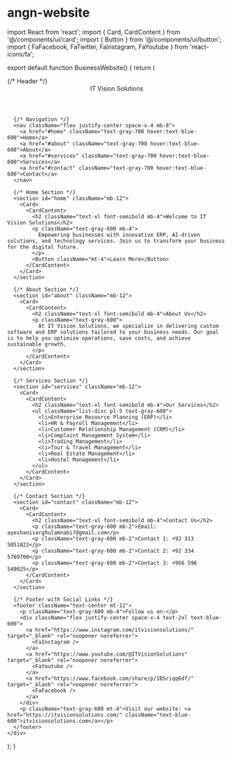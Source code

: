 # angn-website
import React from 'react';
import { Card, CardContent } from '@/components/ui/card';
import { Button } from '@/components/ui/button';
import { FaFacebook, FaTwitter, FaInstagram, FaYoutube } from 'react-icons/fa';

export default function BusinessWebsite() {
  return (
    <div className="container mx-auto px-6">
      {/* Header */}
      <header className="text-center text-3xl font-bold mb-6">
        IT Vision Solutions
      </header>

      {/* Navigation */}
      <nav className="flex justify-center space-x-4 mb-8">
        <a href="#home" className="text-gray-700 hover:text-blue-600">Home</a>
        <a href="#about" className="text-gray-700 hover:text-blue-600">About</a>
        <a href="#services" className="text-gray-700 hover:text-blue-600">Services</a>
        <a href="#contact" className="text-gray-700 hover:text-blue-600">Contact</a>
      </nav>

      {/* Home Section */}
      <section id="home" className="mb-12">
        <Card>
          <CardContent>
            <h2 className="text-xl font-semibold mb-4">Welcome to IT Vision Solutions</h2>
            <p className="text-gray-600 mb-4">
              Empowering businesses with innovative ERP, AI-driven solutions, and technology services. Join us to transform your business for the digital future.
            </p>
            <Button className="mt-4">Learn More</Button>
          </CardContent>
        </Card>
      </section>

      {/* About Section */}
      <section id="about" className="mb-12">
        <Card>
          <CardContent>
            <h2 className="text-xl font-semibold mb-4">About Us</h2>
            <p className="text-gray-600">
              At IT Vision Solutions, we specialize in delivering custom software and ERP solutions tailored to your business needs. Our goal is to help you optimize operations, save costs, and achieve sustainable growth.
            </p>
          </CardContent>
        </Card>
      </section>

      {/* Services Section */}
      <section id="services" className="mb-12">
        <Card>
          <CardContent>
            <h2 className="text-xl font-semibold mb-4">Our Services</h2>
            <ul className="list-disc pl-5 text-gray-600">
              <li>Enterprise Resource Planning (ERP)</li>
              <li>HR & Payroll Management</li>
              <li>Customer Relationship Management (CRM)</li>
              <li>Complaint Management System</li>
              <li>Trading Management</li>
              <li>Tour & Travel Management</li>
              <li>Real Estate Management</li>
              <li>Hostel Management</li>
            </ul>
          </CardContent>
        </Card>
      </section>

      {/* Contact Section */}
      <section id="contact" className="mb-12">
        <Card>
          <CardContent>
            <h2 className="text-xl font-semibold mb-4">Contact Us</h2>
            <p className="text-gray-600 mb-2">Email: ayeshanisarghulamnabi7@gmail.com</p>
            <p className="text-gray-600 mb-2">Contact 1: +92 313 5051822</p>
            <p className="text-gray-600 mb-2">Contact 2: +92 334 5769700</p>
            <p className="text-gray-600 mb-2">Contact 3: +966 596 549025</p>
          </CardContent>
        </Card>
      </section>

      {/* Footer with Social Links */}
      <footer className="text-center mt-12">
        <p className="text-gray-600 mb-4">Follow us on:</p>
        <div className="flex justify-center space-x-4 text-2xl text-blue-600">
          <a href="https://www.instagram.com/itvisionsolutions/" target="_blank" rel="noopener noreferrer">
            <FaInstagram />
          </a>
          <a href="https://www.youtube.com/@ITVisionSolutions" target="_blank" rel="noopener noreferrer">
            <FaYoutube />
          </a>
          <a href="https://www.facebook.com/share/p/1BSriqq6df/" target="_blank" rel="noopener noreferrer">
            <FaFacebook />
          </a>
        </div>
        <p className="text-gray-600 mt-4">Visit our website: <a href="https://itvisionsolutions.com/" className="text-blue-600">itvisionsolutions.com</a></p>
      </footer>
    </div>
  );
}
